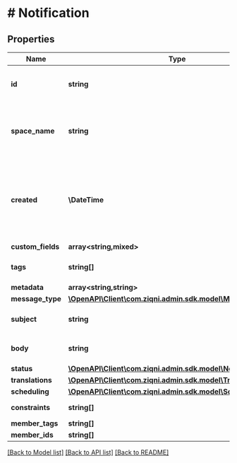 # # Notification

## Properties

Name | Type | Description | Notes
------------ | ------------- | ------------- | -------------
**id** | **string** | A unique system generated identifier |
**space_name** | **string** | This is the space name which is linked to the account |
**created** | **\DateTime** | ISO8601 timestamp for when a Model was created. All records are stored in UTC time zone |
**custom_fields** | **array<string,mixed>** |  | [optional]
**tags** | **string[]** | A list of id&#39;s used to tag models | [optional]
**metadata** | **array<string,string>** |  | [optional]
**message_type** | [**\OpenAPI\Client\com.ziqni.admin.sdk.model\MessageType**](MessageType.md) |  |
**subject** | **string** | The title of the message |
**body** | **string** | The context of the message |
**status** | [**\OpenAPI\Client\com.ziqni.admin.sdk.model\NotificationStatus**](NotificationStatus.md) |  |
**translations** | [**\OpenAPI\Client\com.ziqni.admin.sdk.model\Translation[]**](Translation.md) |  | [optional]
**scheduling** | [**\OpenAPI\Client\com.ziqni.admin.sdk.model\Scheduling**](Scheduling.md) |  |
**constraints** | **string[]** | Additional constraints |
**member_tags** | **string[]** |  | [optional]
**member_ids** | **string[]** |  | [optional]

[[Back to Model list]](../../README.md#models) [[Back to API list]](../../README.md#endpoints) [[Back to README]](../../README.md)
